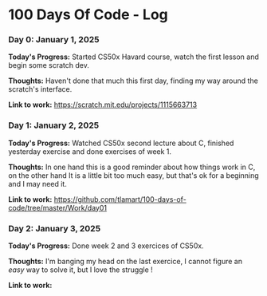 # 100 Days Of Code - Log

### Day 0: January 1, 2025

**Today's Progress:** Started CS50x Havard course, watch the first lesson and begin some scratch dev.

**Thoughts:** Haven't done that much this first day, finding my way around the scratch's interface.

**Link to work:** https://scratch.mit.edu/projects/1115663713

### Day 1: January 2, 2025

**Today's Progress:** Watched CS50x second lecture about C, finished yesterday exercise and done exercises of week 1.

**Thoughts:** In one hand this is a good reminder about how things work in C, on the other hand It is a little bit too much easy, but that's ok for a beginning and I may need it.

**Link to work:** https://github.com/tlamart/100-days-of-code/tree/master/Work/day01

### Day 2: January 3, 2025

**Today's Progress:** Done week 2 and 3 exercices of CS50x.

**Thoughts:** I'm banging my head on the last exercice, I cannot figure an _easy_ way to solve it, but I love the struggle !

**Link to work:**
